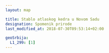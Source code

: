 ```yaml
---
layout: map

title: Stablo atlaskog kedra u Novom Sadu
designation: Spomenik prirode
last_modified_at: 2018-07-30T09:53:14+02:00

geoSrbija:
  L1_299: [1]
---
```

